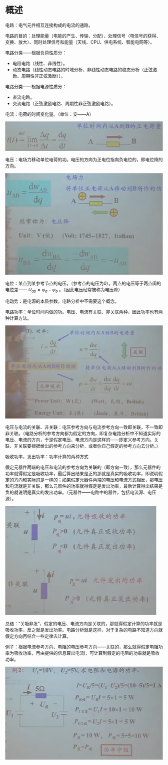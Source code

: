# 概述

电路：电气元件相互连接构成的电流的通路。

电路的目的：处理能量（电能的产生、传输、分配）、处理信号（电信号的获得、变换、放大）、同时处理信号和能量（天线、CPU、供电系统、智能电网等）。

电路分类——根据负荷性质分：

- 电阻电路（线性、非线性）。
- 动态电路（线性动态电路的时域分析、非线性动态电路的稳态分析（正弦激励、周期性非正弦激励））。

电路分类——根据电源性质分：

- 直流电路。
- 交流电路（正弦激励电路、周期性非正弦激励电路）。

电流：电荷的时间变化量。（单位：安——A）

![](images/1.电路公式.png)

电压：电场力移动单位电荷的功。电压的方向为正电位指向负电位的，即电位降的方向。

![](images/2.电压公式.png)

电位：某点到某参考节点的电压。（参考点的电压为0）。两点的电压等于两点间的电位差—— $U_{ab}=\varphi_a-\varphi_b$ 。（因此电压经常被称为电压降）

电动势：是电源的本质参数。电路分析中不需要这个概念。

电路功率：单位时间内做的功。电压、电流有关联、非关联两种，因此功率也有两种计算方法。

![](images/3.电功率.png)

电压与电流的关联、非关联：电压参考方向与电流参考方向一致即关联，不一致即非关联。（电路分析的参考方向都为假定的方向，即复杂电路分析中不知道实际的电压、电流的方向，于是假定电压、电流方向是这样的——即定义参考方向。关联、非关联要根据给出的参考方向来分析，或者你自己假定的参考方向去分析。）

吸收功率，发出功率：功率计算的两种方式

假定元器件两端的电压和电流的参考方向为关联的（即方向一致），那么元器件的功率就得假定是吸收功率，最后算出结果是正的那就是真实的吸收功率，即说明假定的方向和实际的是一样的；如果假定元器件两端的电压和电流方式相反，那电压和电流就是非关联，那么元器件的功率就得假定是发出功率，最后计算得出结果是负的就说明是真实的发出功率。（元器件——电路中的器件，包括电流源、电压源）。

![](images/4.关联非关联真实非真实.png)

总结：“关吸非发”，假定的电压、电流方向是关联的，那就得假定计算的功率就是吸收功率，反之就是发出功率。电路分析就是这样，对于复杂的电路不知道方向就假定方向再结合一些定律去计算。

例子：根据电流参考方向、电阻的电压参考方向——关联的，那么就得假定电阻功率为吸收功率，再由提供的信息算出电流I，可计算到假定的电阻的功率就是吸收功率。

![](images/4.例子.png)

















